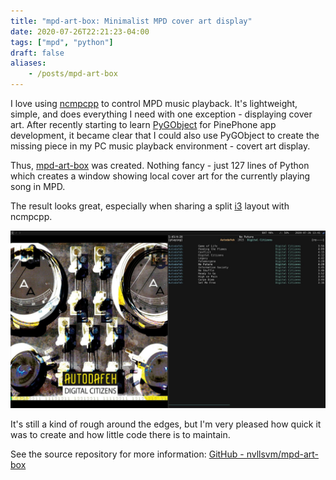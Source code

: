 ```yaml
---
title: "mpd-art-box: Minimalist MPD cover art display"
date: 2020-07-26T22:21:23-04:00
tags: ["mpd", "python"]
draft: false
aliases:
    - /posts/mpd-art-box
---
```

I love using [ncmpcpp](https://github.com/ncmpcpp/ncmpcpp) to control MPD music playback.
It's lightweight, simple, and does everything I need with one exception - displaying
cover art. After recently starting to learn [PyGObject](https://pygobject.readthedocs.io/en/latest/)
for PinePhone app development, it became clear that
I could also use PyGObject to create the missing piece in my PC music playback environment - covert art display.

Thus, [mpd-art-box](https://github.com/nvllsvm/mpd-art-box) was created. Nothing fancy - just 127 lines of Python
which creates a window showing local cover art for the currently playing song in MPD. 

The result looks great, especially when sharing a split [i3](https://i3wm.org/) layout with ncmpcpp.

[![screenshot](screenshot.jpg)](screenshot.jpg)

It's still a kind of rough around the edges, but I'm very pleased how quick it was to create and how little code there is to maintain.

See the source repository for more information: [GitHub - nvllsvm/mpd-art-box](https://github.com/nvllsvm/mpd-art-box)
